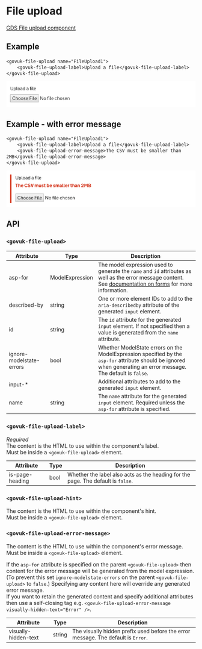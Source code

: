 # File upload

[GDS File upload component](https://design-system.service.gov.uk/components/file-upload/)

## Example

```razor
<govuk-file-upload name="FileUpload1">
    <govuk-file-upload-label>Upload a file</govuk-file-upload-label>
</govuk-file-upload>
```

![File upload](../images/file-upload.png)

## Example - with error message

```razor
<govuk-file-upload name="FileUpload1">
    <govuk-file-upload-label>Upload a file</govuk-file-upload-label>
    <govuk-file-upload-error-message>The CSV must be smaller than 2MB</govuk-file-upload-error-message>
</govuk-file-upload>
```

![File upload](../images/file-upload-with-errors.png)


## API

### `<govuk-file-upload>`

| Attribute | Type | Description |
| --- | --- | --- |
| asp-for | ModelExpression | The model expression used to generate the `name` and `id` attributes as well as the error message content. See [documentation on forms](forms.md) for more information. |
| described-by | string | One or more element IDs to add to the `aria-describedby` attribute of the generated `input` element. |
| id | string | The `id` attribute for the generated `input` element. If not specified then a value is generated from the `name` attribute. |
| ignore-modelstate-errors | bool | Whether ModelState errors on the ModelExpression specified by the `asp-for` attribute should be ignored when generating an error message. The default is `false`. |
| input-* | | Additional attributes to add to the generated `input` element. |
| name | string | The `name` attribute for the generated `input` element. Required unless the `asp-for` attribute is specified. |

### `<govuk-file-upload-label>`

*Required*\
The content is the HTML to use within the component's label.\
Must be inside a `<govuk-file-upload>` element.

| Attribute | Type | Description |
| --- | --- | --- |
| is-page-heading | bool | Whether the label also acts as the heading for the page. The default is `false`. |

### `<govuk-file-upload-hint>`

The content is the HTML to use within the component's hint.\
Must be inside a `<govuk-file-upload>` element.

### `<govuk-file-upload-error-message>`

The content is the HTML to use within the component's error message.\
Must be inside a `<govuk-file-upload>` element.

If the `asp-for` attribute is specified on the parent `<govuk-file-upload>` then content for the error message will be generated from the model expression.
(To prevent this set `ignore-modelstate-errors` on the parent `<govuk-file-upload>` to `false`.) Specifying any content here will override any generated error message.\
If you want to retain the generated content and specify additional attributes then use a self-closing tag e.g.
`<govuk-file-upload-error-message visually-hidden-text="Error" />`.

| Attribute | Type | Description |
| --- | --- | --- |
| visually-hidden-text | string | The visually hidden prefix used before the error message. The default is `Error`. |
